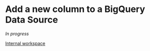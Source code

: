 # Add a new column to a BigQuery Data Source

_In progress_

[Internal workspace](https://ui.tinybird.co/55bd1979-6638-434d-9049-324112188f32/dashboard)